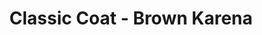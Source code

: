 ---
title: "Classic Coat - Brown Karena"
categories: ["Women","Women/Coats"]
images: ["./IMG_7682.JPG","./IMG_7685.JPG","./IMG_7687.JPG","./IMG_7689.JPG"]
---